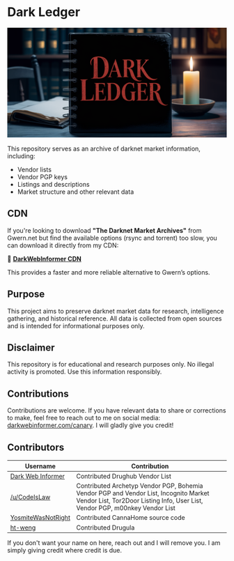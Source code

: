 # Dark Ledger

[![Dark Ledger](https://github.com/DarkWebInformer/Dark_Ledger/blob/main/images/89459823598982353.png)](https://github.com/DarkWebInformer/Dark_Ledger)

This repository serves as an archive of darknet market information, including:

- Vendor lists
- Vendor PGP keys
- Listings and descriptions
- Market structure and other relevant data

## CDN

If you're looking to download **"The Darknet Market Archives"** from Gwern.net but find the available options (rsync and torrent) too slow, you can download it directly from my CDN:

🔗 **[DarkWebInformer CDN](https://darkwebinformer.io)**

This provides a faster and more reliable alternative to Gwern’s options.

## Purpose

This project aims to preserve darknet market data for research, intelligence gathering, and historical reference. All data is collected from open sources and is intended for informational purposes only.

## Disclaimer

This repository is for educational and research purposes only. No illegal activity is promoted. Use this information responsibly.

## Contributions

Contributions are welcome. If you have relevant data to share or corrections to make, feel free to reach out to me on social media: [darkwebinformer.com/canary](https://darkwebinformer.com/canary). I will gladly give you credit!

## Contributors

| Username | Contribution |
|----------|-------------|
| [Dark Web Informer](https://darkwebinformer.com) | Contributed Drughub Vendor List |
| [/u/CodeIsLaw](http://dreadytofatroptsdj6io7l3xptbet6onoyno2yv7jicoxknyazubrad.onion/u/CodeIsLaw) | Contributed Archetyp Vendor PGP, Bohemia Vendor PGP and Vendor List, Incognito Market Vendor List, Tor2Door Listing Info, User List, Vendor PGP, m00nkey Vendor List |
| [YosmiteWasNotRight](https://github.com/YosmiteWasNotRight/CannaHomeDarkwebMarketplace) | Contributed CannaHome source code |
| [ht-weng](https://github.com/SeekerSeeks/Drugula-Market-Data) | Contributed Drugula |

If you don't want your name on here, reach out and I will remove you. I am simply giving credit where credit is due.

